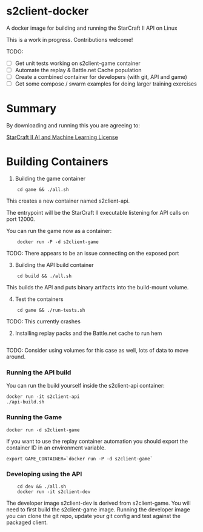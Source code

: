 # s2client-docker

A docker image for building and running the StarCraft II API on Linux

This is a work in progress. Contributions welcome!

TODO:
  * [ ] Get unit tests working on s2client-game container
  * [ ] Automate the replay & Battle.net Cache population
  * [ ] Create a combined container for developers (with git, API and game)
  * [ ] Get some compose / swarm examples for doing larger training exercises

# Summary

By downloading and running this you are agreeing to:

[StarCraft II AI and Machine Learning License](https://github.com/Blizzard/s2client-proto/blob/dca8b6831a84747c2cd6e0c33d6416e14838d886/DATA_LICENSE)


# Building Containers

1. Building the game container

~~~
    cd game && ./all.sh
~~~

This creates a new container named s2client-api.

The entrypoint will be the StarCraft II executable listening for API calls on port 12000.

You can run the game now as a container:

~~~
    docker run -P -d s2client-game
~~~

TODO: There appears to be an issue connecting on the exposed port

3. Building the API build container

~~~
    cd build && ./all.sh
~~~

This builds the API and puts binary artifacts into the build-mount volume.

4. Test the containers

~~~
    cd game && ./run-tests.sh
~~~

TODO: This currently crashes


2. Installing replay packs and the Battle.net cache to run hem

~~~
~~~

TODO: Consider using volumes for this case as well, lots of data to move around.

### Running the API build


You can run the build yourself inside the s2client-api container:

~~~
docker run -it s2client-api
./api-build.sh
~~~


### Running the Game

~~~
docker run -d s2client-game
~~~

If you want to use the replay container automation you should export 
the container ID in an environment variable.

~~~
export GAME_CONTAINER=`docker run -P -d s2client-game`
~~~

### Developing using the API 

~~~
    cd dev && ./all.sh
    docker run -it s2client-dev
~~~

The developer image s2client-dev is derived from s2client-game. You will need
to first build the s2client-game image. Running the developer image you can
clone the git repo, update your git config and test against the packaged client.
